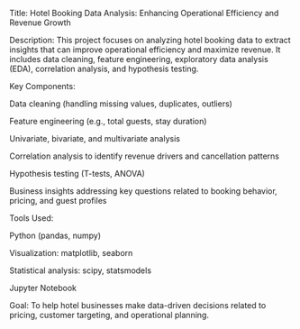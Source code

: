 Title:
Hotel Booking Data Analysis: Enhancing Operational Efficiency and Revenue Growth

Description:
This project focuses on analyzing hotel booking data to extract insights that can improve operational efficiency and maximize revenue. It includes data cleaning, feature engineering, exploratory data analysis (EDA), correlation analysis, and hypothesis testing.

Key Components:

Data cleaning (handling missing values, duplicates, outliers)

Feature engineering (e.g., total guests, stay duration)

Univariate, bivariate, and multivariate analysis

Correlation analysis to identify revenue drivers and cancellation patterns

Hypothesis testing (T-tests, ANOVA)

Business insights addressing key questions related to booking behavior, pricing, and guest profiles

Tools Used:

Python (pandas, numpy)

Visualization: matplotlib, seaborn

Statistical analysis: scipy, statsmodels

Jupyter Notebook

Goal:
To help hotel businesses make data-driven decisions related to pricing, customer targeting, and operational planning.

